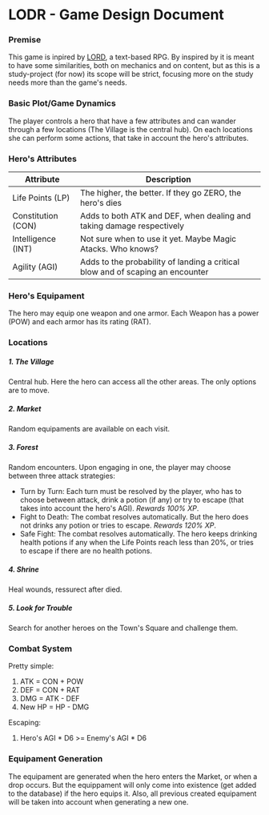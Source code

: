 # LODR - Game Design Document #

### Premise ###
This game is inpired by [LORD](http://en.wikipedia.org/wiki/Legend_of_the_Red_Dragon), a text-based RPG. By inspired by it is meant to have some similarities, both on mechanics and on content, but as this is a study-project (for now) its scope will be strict, focusing more on the study needs more than the game's needs.

### Basic Plot/Game Dynamics ###
The player controls a hero that have a few attributes and can wander through a few locations (The Village is the central hub). On each locations she can perform some actions, that take in account the hero's attributes.

### Hero's Attributes ###

| Attribute | Description |
| --------- | ----------- |
| Life Points (LP) | The higher, the better. If they go ZERO, the hero's dies |
| Constitution (CON) | Adds to both ATK and DEF, when dealing and taking damage respectively |
| Intelligence (INT) | Not sure when to use it yet. Maybe Magic Atacks. Who knows? |
| Agility (AGI) | Adds to the probability of landing a critical blow and of scaping an encounter

### Hero's Equipament ###

The hero may equip one weapon and one armor. Each Weapon has a power (POW) and each armor has its rating (RAT).

### Locations ###

##### 1. The Village

Central hub. Here the hero can access all the other areas. The only options are to move.

##### 2. Market

Random equipaments are available on each visit.

##### 3. Forest

Random encounters. Upon engaging in one, the player may choose between three attack strategies:

- Turn by Turn: Each turn must be resolved by the player, who has to choose between attack, drink a potion (if any) or try to escape (that takes into account the hero's AGI). _Rewards 100% XP_.
- Fight to Death: The combat resolves automatically. But the hero does not drinks any potion or tries to escape. _Rewards 120% XP_.
- Safe Fight: The combat resolves automatically. The hero keeps drinking health potions if any when the Life Points reach less than 20%, or tries to escape if there are no health potions.

##### 4. Shrine

Heal wounds, ressurect after died.

##### 5. Look for Trouble

Search for another heroes on the Town's Square and challenge them.

### Combat System ###

Pretty simple:

1. ATK = CON + POW
2. DEF = CON + RAT
3. DMG = ATK - DEF
4. New HP = HP - DMG

Escaping:

1. Hero's AGI * D6 >= Enemy's AGI * D6

### Equipament Generation ###

The equipament are generated when the hero enters the Market, or when a drop occurs. But the equippament will only come into existence (get added to the database) if the hero equips it. Also, all previous created equipament will be taken into account when generating a new one.
